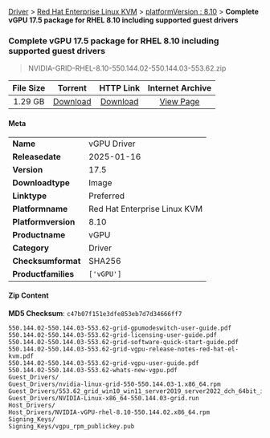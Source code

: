
[Driver](/README.md)  >  [Red Hat Enterprise Linux KVM](/index/Driver/Red_Hat_Enterprise_Linux_KVM.md)  >  [platformVersion : 8.10](/index/Driver/Red_Hat_Enterprise_Linux_KVM/8.10.md)  >  **Complete vGPU 17.5 package for RHEL 8.10 including supported guest drivers**


###    Complete vGPU 17.5 package for RHEL 8.10 including supported guest drivers

> NVIDIA-GRID-RHEL-8.10-550.144.02-550.144.03-553.62.zip   


| **File Size** | **Torrent**  | **HTTP Link** | **Internet Archive** |
|:-------------:|:------------:|:-------------:|:--------------------:|
| 1.29 GB |  [Download](https://archive.org/download/nvgpu_NVIDIA-GRID-RHEL-8.10-550.144.02-550.144.03-553.62.zip/nvgpu_NVIDIA-GRID-RHEL-8.10-550.144.02-550.144.03-553.62.zip_archive.torrent)       | [Download](https://archive.org/compress/nvgpu_NVIDIA-GRID-RHEL-8.10-550.144.02-550.144.03-553.62.zip) | [View Page](https://archive.org/details/nvgpu_NVIDIA-GRID-RHEL-8.10-550.144.02-550.144.03-553.62.zip)       |

#### Meta

<table>
<tr><td><strong>Name</strong></td><td>vGPU Driver</td></tr>
<tr><td><strong>Releasedate</strong></td><td>2025-01-16</td></tr>
<tr><td><strong>Version</strong></td><td>17.5</td></tr>
<tr><td><strong>Downloadtype</strong></td><td>Image</td></tr>
<tr><td><strong>Linktype</strong></td><td>Preferred</td></tr>
<tr><td><strong>Platformname</strong></td><td>Red Hat Enterprise Linux KVM</td></tr>
<tr><td><strong>Platformversion</strong></td><td>8.10</td></tr>
<tr><td><strong>Productname</strong></td><td>vGPU</td></tr>
<tr><td><strong>Category</strong></td><td>Driver</td></tr>
<tr><td><strong>Checksumformat</strong></td><td>SHA256</td></tr>
<tr><td><strong>Productfamilies</strong></td><td><code>['vGPU']</code></td></tr>
</table>

#### Zip Content

**MD5 Checksum**: `c47b07f151e3dfe853eb7d7d34666ff7`

```text
550.144.02-550.144.03-553.62-grid-gpumodeswitch-user-guide.pdf
550.144.02-550.144.03-553.62-grid-licensing-user-guide.pdf
550.144.02-550.144.03-553.62-grid-software-quick-start-guide.pdf
550.144.02-550.144.03-553.62-grid-vgpu-release-notes-red-hat-el-kvm.pdf
550.144.02-550.144.03-553.62-grid-vgpu-user-guide.pdf
550.144.02-550.144.03-553.62-whats-new-vgpu.pdf
Guest_Drivers/
Guest_Drivers/nvidia-linux-grid-550-550.144.03-1.x86_64.rpm
Guest_Drivers/553.62_grid_win10_win11_server2019_server2022_dch_64bit_international.exe
Guest_Drivers/NVIDIA-Linux-x86_64-550.144.03-grid.run
Host_Drivers/
Host_Drivers/NVIDIA-vGPU-rhel-8.10-550.144.02.x86_64.rpm
Signing_Keys/
Signing_Keys/vgpu_rpm_publickey.pub
```